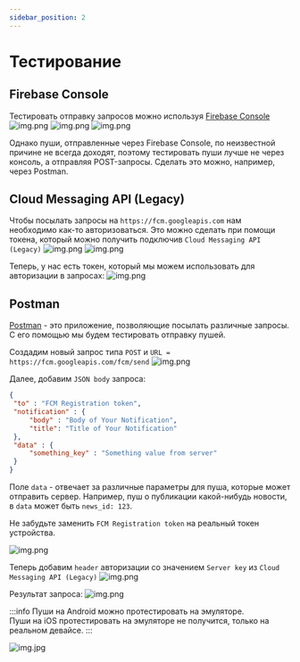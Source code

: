 ```yaml
---
sidebar_position: 2
---
```


# Тестирование

## Firebase Console
Тестировать отправку запросов можно используя [Firebase Console](https://console.firebase.google.com/u/0/?hl=ru)
![img.png](media/send-first-message.png)
![img.png](media/setup-push.png)
![img.png](media/send-test-push.png)

Однако пуши, отправленные через Firebase Console, по неизвестной причине не всегда доходят, поэтому тестировать пуши лучше не через консоль, а отправляя POST-запросы. Сделать это можно, например, через Postman.

## Cloud Messaging API (Legacy)
Чтобы посылать запросы на `https://fcm.googleapis.com` нам необходимо как-то авторизоваться. Это можно сделать при помощи токена, который можно получить подключив `Cloud Messaging API (Legacy)`
![img.png](media/legacy-api.png)
![img.png](media/enable-api.png)

Теперь, у нас есть токен, который мы можем использовать для авторизации в запросах:
![img.png](media/server-key.png)

## Postman
[Postman](https://www.postman.com/downloads/) - это приложение, позволяющие посылать различные запросы. C его помощью мы будем тестировать отправку пушей. 

Создадим новый запрос типа `POST` и `URL = https://fcm.googleapis.com/fcm/send`
![img.png](media/postman-request-example.png)

Далее, добавим `JSON body` запроса:
```json
{
 "to" : "FCM Registration token",
 "notification" : {
     "body" : "Body of Your Notification",
     "title": "Title of Your Notification"
 },
 "data" : {
     "something_key" : "Something value from server"
 }
}
```
Поле `data` - отвечает за различные параметры для пуша, которые может отправить сервер. Например, пуш о публикации какой-нибудь новости, в `data` может быть `news_id: 123`.    

Не забудьте заменить `FCM Registration token` на реальный токен устройства.

![img.png](media/postman-request-body-example.png)

Теперь добавим `header` авторизации со значением `Server key` из `Cloud Messaging API (Legacy)`
![img.png](media/authorization-header-example.png)

Результат запроса:
![img.png](media/response-example.png)

:::info
Пуши на Android можно протестировать на эмуляторе.  
Пуши на iOS протестировать на эмуляторе не получится, только на реальном девайсе.
:::

![img.jpg](media/response-example-phone.png)
